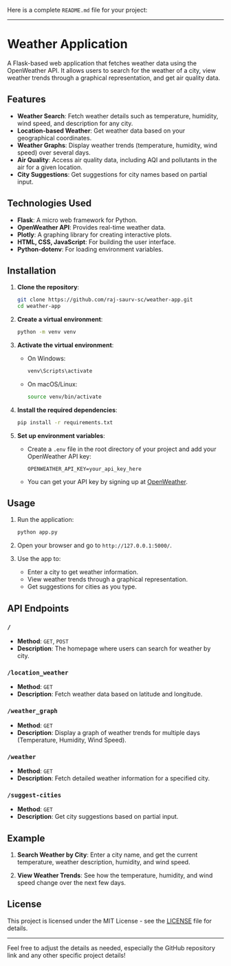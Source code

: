 Here is a complete `README.md` file for your project:

---

# Weather Application

A Flask-based web application that fetches weather data using the OpenWeather API. It allows users to search for the weather of a city, view weather trends through a graphical representation, and get air quality data.

## Features

- **Weather Search**: Fetch weather details such as temperature, humidity, wind speed, and description for any city.
- **Location-based Weather**: Get weather data based on your geographical coordinates.
- **Weather Graphs**: Display weather trends (temperature, humidity, wind speed) over several days.
- **Air Quality**: Access air quality data, including AQI and pollutants in the air for a given location.
- **City Suggestions**: Get suggestions for city names based on partial input.

## Technologies Used

- **Flask**: A micro web framework for Python.
- **OpenWeather API**: Provides real-time weather data.
- **Plotly**: A graphing library for creating interactive plots.
- **HTML, CSS, JavaScript**: For building the user interface.
- **Python-dotenv**: For loading environment variables.

## Installation

1. **Clone the repository**:

   ```bash
   git clone https://github.com/raj-saurv-sc/weather-app.git
   cd weather-app
   ```

2. **Create a virtual environment**:

   ```bash
   python -m venv venv
   ```

3. **Activate the virtual environment**:
   - On Windows:

     ```bash
     venv\Scripts\activate
     ```

   - On macOS/Linux:

     ```bash
     source venv/bin/activate
     ```

4. **Install the required dependencies**:

   ```bash
   pip install -r requirements.txt
   ```

5. **Set up environment variables**:

   - Create a `.env` file in the root directory of your project and add your OpenWeather API key:

     ```
     OPENWEATHER_API_KEY=your_api_key_here
     ```

   - You can get your API key by signing up at [OpenWeather](https://openweathermap.org/api).

## Usage

1. Run the application:

   ```bash
   python app.py
   ```

2. Open your browser and go to `http://127.0.0.1:5000/`.

3. Use the app to:
   - Enter a city to get weather information.
   - View weather trends through a graphical representation.
   - Get suggestions for cities as you type.

## API Endpoints

### `/`

- **Method**: `GET`, `POST`
- **Description**: The homepage where users can search for weather by city.

### `/location_weather`

- **Method**: `GET`
- **Description**: Fetch weather data based on latitude and longitude.

### `/weather_graph`

- **Method**: `GET`
- **Description**: Display a graph of weather trends for multiple days (Temperature, Humidity, Wind Speed).

### `/weather`

- **Method**: `GET`
- **Description**: Fetch detailed weather information for a specified city.

### `/suggest-cities`

- **Method**: `GET`
- **Description**: Get city suggestions based on partial input.

## Example

1. **Search Weather by City**: 
   Enter a city name, and get the current temperature, weather description, humidity, and wind speed.

2. **View Weather Trends**: 
   See how the temperature, humidity, and wind speed change over the next few days.

## License

This project is licensed under the MIT License - see the [LICENSE](LICENSE) file for details.

---

Feel free to adjust the details as needed, especially the GitHub repository link and any other specific project details!
